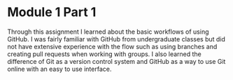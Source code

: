 # Module 1 Part 1

Through this assignment I learned about the basic workflows of using GitHub. I was fairly familiar with GitHub from undergraduate classes but did not have extensive experience with the flow such as using branches and creating pull requests when working with groups. I also learned the difference of Git as a version control system and GitHub as a way to use Git online with an easy to use interface.